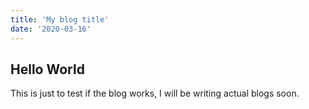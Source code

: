 ```yaml
---
title: 'My blog title'
date: '2020-03-16'
---
```


## Hello World

This is just to test if the blog works, I will be writing actual blogs soon.
